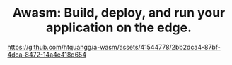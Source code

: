 <h1 align=center>Awasm: Build, deploy, and run your application on the edge.</h1>

https://github.com/htquangg/a-wasm/assets/41544778/2bb2dca4-87bf-4dca-8472-14a4e418d654

